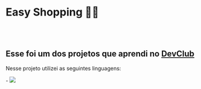 <h1>Easy Shopping 🤳🏻</h1>
<br>
<br>
<h2>Esse foi um dos projetos que aprendi no <a href="https://rodolfomori.com.br/devclub">DevClub</a></h2>
<p>Nesse projeto utilizei as seguintes linguagens:</p>
- <img src="https://img.shields.io/badge/HTML5-E34F26?style=for-the-badge&logo=html5&logoColor=white"
    
<img src="assets/img projeto1git.png"/>
